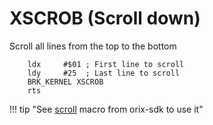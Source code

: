 # XSCROB (Scroll down)

Scroll all lines from the top to the bottom

```ca65
    ldx     #$01 ; First line to scroll
    ldy     #25  ; Last line to scroll
    BRK_KERNEL XSCROB
    rts
```

!!! tip "See [scroll](../../developper_manual/orixsdk_macros/scroll) macro from orix-sdk to use it"

